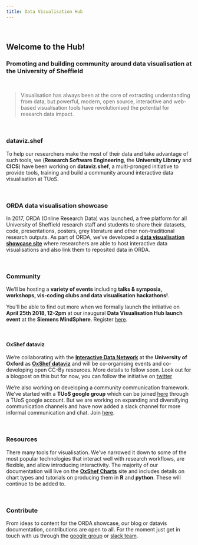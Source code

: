 ```yaml
---
title: Data Visualisation Hub
---
```


<br>

## Welcome to the Hub!

### Promoting and building community around data visualisation at the University of Sheffield

<br>

> Visualisation has always been at the core of extracting understanding from data, but powerful, modern, open source, interactive and web-based visualisation tools have revolutionised the potential for research data impact. 

<br>

### dataviz.shef

To help our researchers make the most of their data and take advantage of such tools, we (**Research Software Engineering**, the **University Library** and **CICS**) have been working on **dataviz.shef**, a multi-pronged initiative to provide tools, training and build a community around interactive data visualisation at TUoS.

<br>

### ORDA data visualisation showcase

In 2017, ORDA (Online Research Data) was launched, a free platform for all University of Sheffield research staff and students to share their datasets, code, presentations, posters, grey literature and other non-traditional research outputs. As part of ORDA, we've developed a [**data visualisation showcase site**](https://orda.shef.ac.uk/visualisations/) where researchers are able to host interactive data visualisations and also link them to reposited data in ORDA. 

<br>

### Community
 
We’ll be hosting a **variety of events** including **talks & symposia, workshops, vis-coding clubs and data visualisation hackathons!**. 

You'll be able to find out more when we formally launch the initiative on **April 25th 2018, 12-2pm** at our inaugural **Data Visualisation Hub launch event** at the **Siemens MindSphere**. Register [here](https://www.eventbrite.co.uk/e/data-visualisation-hub-launch-registration-44909949869).


<br>

#### OxShef dataviz

We’re collaborating with the [**Interactive Data Network**](https://idn.it.ox.ac.uk/) at the **University of Oxford** as [**OxShef dataviz**](https://oxshef.github.io/oxshef/) and will be co-organising events and co-developing open CC-By resources. More details to follow soon. Look out for a blogpost on this but for now, you can follow the initiative on [twitter](https://twitter.com/oxshef_dataviz)
 
We’re also working on developing a community communication framework. We’ve started with a **TUoS google group** which can be joined [here](https://groups.google.com/a/sheffield.ac.uk/forum/?hl=en#!forum/shef_dataviz-group) through a TUoS google account. But we are working on expanding and diversifying communication channels and have now added a slack channel for more informal communication and chat. Join [here](https://join.slack.com/t/shef-dataviz/signup).

<br>

### Resources

There many tools for visualisation. We've narrowed it down to some of the most popular technologies that interact well with research workflows, are flexible, and allow introducing interactivity. The majority of our documentation will live on the [**OxShef Charts**](https://oxshef.github.io/oxshef_charts/) site and includes details on chart types and tutorials on producing them in **R** and **python**. These will continue to be added to.

<br>

### Contribute

From ideas to content for the ORDA showcase, our blog or datavis documentation, contributions are open to all. For the moment just get in touch with us through the [google group](https://groups.google.com/a/sheffield.ac.uk/forum/?hl=en#!forum/shef_dataviz-group) or [slack team](https://join.slack.com/t/shef-dataviz/signup).


<br>
